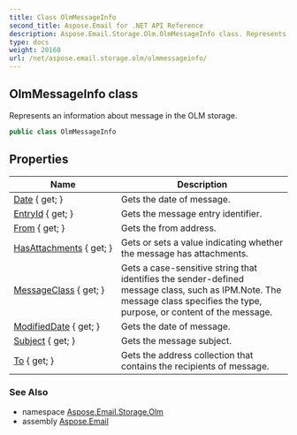 ```yaml
---
title: Class OlmMessageInfo
second_title: Aspose.Email for .NET API Reference
description: Aspose.Email.Storage.Olm.OlmMessageInfo class. Represents an information about message in the OLM storage
type: docs
weight: 20160
url: /net/aspose.email.storage.olm/olmmessageinfo/
---
```

## OlmMessageInfo class

Represents an information about message in the OLM storage.

```csharp
public class OlmMessageInfo
```

## Properties

| Name | Description |
| --- | --- |
| [Date](../../aspose.email.storage.olm/olmmessageinfo/date/) { get; } | Gets the date of message. |
| [EntryId](../../aspose.email.storage.olm/olmmessageinfo/entryid/) { get; } | Gets the message entry identifier. |
| [From](../../aspose.email.storage.olm/olmmessageinfo/from/) { get; } | Gets the from address. |
| [HasAttachments](../../aspose.email.storage.olm/olmmessageinfo/hasattachments/) { get; } | Gets or sets a value indicating whether the message has attachments. |
| [MessageClass](../../aspose.email.storage.olm/olmmessageinfo/messageclass/) { get; } | Gets a case-sensitive string that identifies the sender-defined message class, such as IPM.Note. The message class specifies the type, purpose, or content of the message. |
| [ModifiedDate](../../aspose.email.storage.olm/olmmessageinfo/modifieddate/) { get; } | Gets the date of message. |
| [Subject](../../aspose.email.storage.olm/olmmessageinfo/subject/) { get; } | Gets the message subject. |
| [To](../../aspose.email.storage.olm/olmmessageinfo/to/) { get; } | Gets the address collection that contains the recipients of message. |

### See Also

* namespace [Aspose.Email.Storage.Olm](../../aspose.email.storage.olm/)
* assembly [Aspose.Email](../../)


